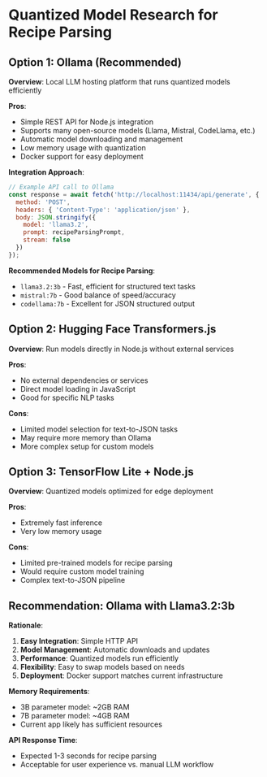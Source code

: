 # Quantized Model Research for Recipe Parsing

## Option 1: Ollama (Recommended)
**Overview**: Local LLM hosting platform that runs quantized models efficiently

**Pros**:
- Simple REST API for Node.js integration
- Supports many open-source models (Llama, Mistral, CodeLlama, etc.)
- Automatic model downloading and management
- Low memory usage with quantization
- Docker support for easy deployment

**Integration Approach**:
```javascript
// Example API call to Ollama
const response = await fetch('http://localhost:11434/api/generate', {
  method: 'POST',
  headers: { 'Content-Type': 'application/json' },
  body: JSON.stringify({
    model: 'llama3.2',
    prompt: recipeParsingPrompt,
    stream: false
  })
});
```

**Recommended Models for Recipe Parsing**:
- `llama3.2:3b` - Fast, efficient for structured text tasks
- `mistral:7b` - Good balance of speed/accuracy
- `codellama:7b` - Excellent for JSON structured output

## Option 2: Hugging Face Transformers.js
**Overview**: Run models directly in Node.js without external services

**Pros**:
- No external dependencies or services
- Direct model loading in JavaScript
- Good for specific NLP tasks

**Cons**:
- Limited model selection for text-to-JSON tasks
- May require more memory than Ollama
- More complex setup for custom models

## Option 3: TensorFlow Lite + Node.js
**Overview**: Quantized models optimized for edge deployment

**Pros**:
- Extremely fast inference
- Very low memory usage

**Cons**:
- Limited pre-trained models for recipe parsing
- Would require custom model training
- Complex text-to-JSON pipeline

## Recommendation: Ollama with Llama3.2:3b

**Rationale**:
1. **Easy Integration**: Simple HTTP API
2. **Model Management**: Automatic downloads and updates
3. **Performance**: Quantized models run efficiently
4. **Flexibility**: Easy to swap models based on needs
5. **Deployment**: Docker support matches current infrastructure

**Memory Requirements**:
- 3B parameter model: ~2GB RAM
- 7B parameter model: ~4GB RAM
- Current app likely has sufficient resources

**API Response Time**: 
- Expected 1-3 seconds for recipe parsing
- Acceptable for user experience vs. manual LLM workflow
